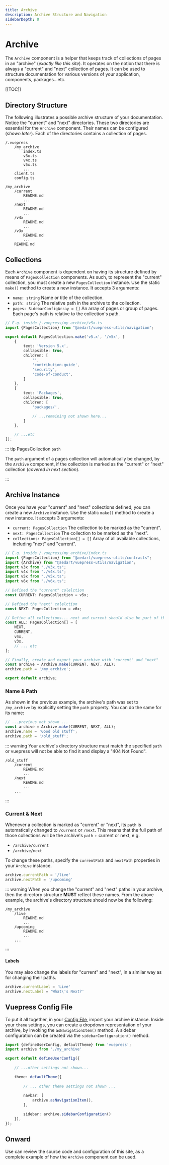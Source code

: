 ```yaml
---
title: Archive
description: Archive Structure and Navigation
sidebarDepth: 0
---
```


# Archive

The `Archive` component is a helper that keeps track of collections of pages in an "archive" (_exactly like this site_).
It operates on the notion that there is always a "current" and "next" collection of pages.
It can be used to structure documentation for various versions of your application, components, packages...etc. 

[[TOC]]

## Directory Structure

The following illustrates a possible archive structure of your documentation.
Notice the "current" and "next" directories. These two directories are essential for the `Archive` component. 
Their names can be configured (_shown later_). Each of the directories contains a collection of pages.

```{2,12,15}
/.vuepress
    /my_archive
        index.ts
        v3x.ts
        v4x.ts
        v5x.ts
        ...
    client.ts
    config.ts

/my_archive
    /current
        README.md
        ...
    /next
        README.md
        ...
    /v4x
        README.md
        ...
    /v3x
        README.md
        ...
    README.md
```

## Collections

Each `Archive` component is dependent on having its structure defined by means of `PagesCollection` components.
As such, to represent the "current" collection, you must create a new `PagesCollection` instance.
Use the static `make()` method to create a new instance. It accepts 3 arguments:

* `name: string` Name or title of the collection.
* `path: string` The relative path in the archive to the collection.
* `pages: SidebarConfigArray = []` An array of pages or group of pages. Each page's path is relative to the collection's path.

```ts
// E.g. inside /.vuepress/my_archive/v5x.ts
import {PagesCollection} from "@aedart/vuepress-utils/navigation";

export default PagesCollection.make('v5.x', '/v5x', [
    {
        text: 'Version 5.x',
        collapsible: true,
        children: [
            '',
            'contribution-guide',
            'security',
            'code-of-conduct',
        ]
    },
    {
        text: 'Packages',
        collapsible: true,
        children: [
            'packages/',

            // ...remaining not shown here...
        ]
    },

    // ...etc
]);
```

::: tip PagesCollection `path`

The `path` argument of a pages collection will automatically be changed, by the `Archive` component, if the collection
is marked as the "current" or "next" collection (_covered in next section_).

:::

## Archive Instance

Once you have your "current" and "next" collections defined, you can create a new `Archive` instance.
Use the static `make()` method to create a new instance. It accepts 3 arguments:

* `current: PagesCollection` The collection to be marked as the "current".
* `next: PagesCollection` The collection to be marked as the "next".
* `collections: PagesCollection[] = []` Array of all available collections, including "next" and "current".

```ts
// E.g. inside /.vuepress/my_archive/index.ts
import {PagesCollection} from "@aedart/vuepress-utils/contracts";
import {Archive} from "@aedart/vuepress-utils/navigation";
import v3x from "./v3x.ts";
import v4x from "./v4x.ts";
import v5x from "./v5x.ts";
import v6x from "./v6x.ts";

// Defined the "current" colelction 
const CURRENT: PagesCollection = v5x;

// Defined the "next" colelction
const NEXT: PagesCollection = v6x;

// Define all collections... next and current should also be part of this...
const ALL: PagesCollection[] = [
    NEXT,
    CURRENT,
    v4x,
    v3x,
    // ... etc
];

// Finally, create and export your archive with "current" and "next" 
const archive = Archive.make(CURRENT, NEXT, ALL);
archive.path = '/my_archive';

export default archive;
```

### Name & Path

As shown in the previous example, the archive's path was set to `/my_archive` by explicitly setting the `path` property.
You can do the same for its name: 

```ts
// ...previous not shown ... 
const archive = Archive.make(CURRENT, NEXT, ALL);
archive.name = 'Good old stuff';
archive.path = '/old_stuff';
```

::: warning
Your archive's directory structure must match the specified `path` or vuepress will not be able to find it and display a "404 Not Found". 

```{1}
/old_stuff
    /current
        README.md
        ...
    /next
        README.md
        ...
    ...
```
:::

### Current & Next

Whenever a collection is marked as "current" or "next", its `path` is automatically changed to `/current` or `/next`.
This means that the full path of those collections will be the archive's `path` + current or next, e.g.

* `/archive/current`
* `/archive/next`

To change these paths, specify the `currentPath` and `nextPath` properties in your `Archive` instance. 

```ts
archive.currentPath = '/live'
archive.nextPath = '/upcoming'
```

::: warning
When you change the "current" and "next" paths in your archive, then the directory structure  **MUST**
reflect these names. From the above example, the archive's directory structure should now be the following:

```{2,5}
/my_archive
    /live
        README.md
        ...
    /upcoming
        README.md
        ...
    ...
```
:::

#### Labels

You may also change the labels for "current" and "next", in a similar way as for changing their paths.

```ts
archive.currentLabel = 'Live'
archive.nextLabel = 'What\'s Next?'
```

## Vuepress Config File

To put it all together, in your [Config File](https://v2.vuepress.vuejs.org/guide/configuration.html#config-file), import your archive instance.
Inside your `theme` settings, you can create a dropdown representation of your archive, by invoking the `asNavigationItem()` method. 
A sidebar configuration can be created via the `sidebarConfiguration()` method.

```ts
import {defineUserConfig, defaultTheme} from 'vuepress';
import archive from './my_archive'

export default defineUserConfig({
    
    // ...other settings not shown...

    theme: defaultTheme({
        
        // ... other theme settings not shown ...
        
        navbar: [
            archive.asNavigationItem(),
        ],

        sidebar: archive.sidebarConfiguration()
    }),
});
```

## Onward

Use can review the source code and configuration of this site, as a complete example of how the `Archive` component can be used.